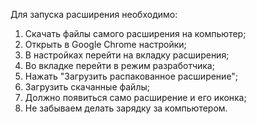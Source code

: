 Для запуска расширения необходимо:
1. Скачать файлы самого расширения на компьютер;
2. Открыть в Google Chrome настройки;
3. В настройках перейти на вкладку расширения;
4. Во вкладке перейти в режим разработчика;
5. Нажать "Загрузить распакованное расширение";
6. Загрузить скачанные файлы;
7. Должно появиться само расширение и его иконка;
8. Не забываем делать зарядку за компьютером.
